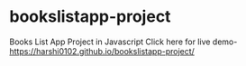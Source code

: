 # bookslistapp-project
Books List App Project in Javascript
Click here for live demo- https://harshi0102.github.io/bookslistapp-project/
